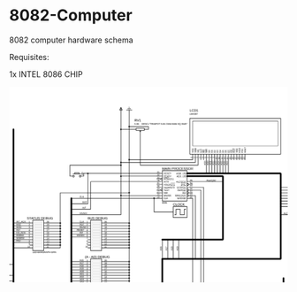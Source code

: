 # 8082-Computer
8082 computer hardware schema


Requisites:

1x INTEL 8086 CHIP


![8086 Computer](./Computer.SVG)
